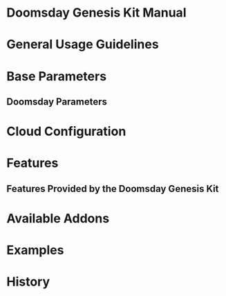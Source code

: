 
# Doomsday Genesis Kit Manual

# General Usage Guidelines

# Base Parameters

## Doomsday Parameters

# Cloud Configuration

# Features

## Features Provided by the Doomsday Genesis Kit

# Available Addons

# Examples

# History
